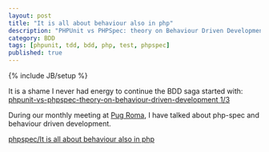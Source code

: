 ```yaml
---
layout: post
title: "It is all about behaviour also in php"
description: "PHPUnit vs PHPSpec: theory on Behaviour Driven Development 2/3"
category: BDD
tags: [phpunit, tdd, bdd, php, test, phpspec]
published: true
---
```

{% include JB/setup %}

It is a shame I never had energy to continue the BDD saga started with:
[phpunit-vs-phpspec-theory-on-behaviour-driven-development 1/3](http://welcometothebundle.com/phpunit-vs-phpspec-theory-on-behaviour-driven-development)

During our monthly meeting at [Pug Roma](http://roma.grusp.org/2013/03/incontro-di-febbraio-2013/),
I have talked about php-spec and behaviour driven development.

[phpspec/It is all about behaviour also in php](http://www.slideshare.net/liuggio/its-all-about-behaviour-also-in-php)

